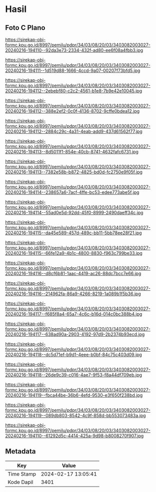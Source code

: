 # Hasil

## Foto C Plano

https://sirekap-obj-formc.kpu.go.id/8997/pemilu/pdpr/34/03/08/20/03/3403082003027-20240216-194110--92da3e73-2334-432f-ad80-ee6f08a4fbb3.jpg

https://sirekap-obj-formc.kpu.go.id/8997/pemilu/pdpr/34/03/08/20/03/3403082003027-20240216-194111--1d519d88-1666-4ccd-9a07-00207f73bfd5.jpg

https://sirekap-obj-formc.kpu.go.id/8997/pemilu/pdpr/34/03/08/20/03/3403082003027-20240216-194112--2ebebf80-c2c2-4561-b1e8-7b9e42e10045.jpg

https://sirekap-obj-formc.kpu.go.id/8997/pemilu/pdpr/34/03/08/20/03/3403082003027-20240216-194112--388e2ef2-0c0f-4136-8702-9cffe0bdea12.jpg

https://sirekap-obj-formc.kpu.go.id/8997/pemilu/pdpr/34/03/08/20/03/3403082003027-20240216-194112--2884c29c-4a31-4eab-add9-437d61562f77.jpg

https://sirekap-obj-formc.kpu.go.id/8997/pemilu/pdpr/34/03/08/20/03/3403082003027-20240216-194113--8d5011f1-854e-40cb-8741-4632fafc6731.jpg

https://sirekap-obj-formc.kpu.go.id/8997/pemilu/pdpr/34/03/08/20/03/3403082003027-20240216-194113--7382e58b-b872-4825-bd0d-fc2750e9f05f.jpg

https://sirekap-obj-formc.kpu.go.id/8997/pemilu/pdpr/34/03/08/20/03/3403082003027-20240216-194114--238657a6-7acf-4ffe-bc53-edee773abe5f.jpg

https://sirekap-obj-formc.kpu.go.id/8997/pemilu/pdpr/34/03/08/20/03/3403082003027-20240216-194114--55ad0e5d-92dd-45f0-8999-2490daeff34c.jpg

https://sirekap-obj-formc.kpu.go.id/8997/pemilu/pdpr/34/03/08/20/03/3403082003027-20240216-194115--da45e589-457d-489c-bb11-5bb78ee28f21.jpg

https://sirekap-obj-formc.kpu.go.id/8997/pemilu/pdpr/34/03/08/20/03/3403082003027-20240216-194115--66fe12a9-4b1c-4800-8830-f963c799be33.jpg

https://sirekap-obj-formc.kpu.go.id/8997/pemilu/pdpr/34/03/08/20/03/3403082003027-20240216-194116--d8cf6b81-1aac-4419-ac26-88dc7bcc7e66.jpg

https://sirekap-obj-formc.kpu.go.id/8997/pemilu/pdpr/34/03/08/20/03/3403082003027-20240216-194116--214962fa-86a9-4266-8219-1a089b1f5b36.jpg

https://sirekap-obj-formc.kpu.go.id/8997/pemilu/pdpr/34/03/08/20/03/3403082003027-20240216-194117--f685f8a4-65a7-4c6c-b16d-014c0bc388b4.jpg

https://sirekap-obj-formc.kpu.go.id/8997/pemilu/pdpr/34/03/08/20/03/3403082003027-20240216-194117--638ad90a-2903-4192-97d9-2b2374b93ecd.jpg

https://sirekap-obj-formc.kpu.go.id/8997/pemilu/pdpr/34/03/08/20/03/3403082003027-20240216-194118--dc5d71ef-b9d1-4eee-b0bf-84c75c403d09.jpg

https://sirekap-obj-formc.kpu.go.id/8997/pemilu/pdpr/34/03/08/20/03/3403082003027-20240216-194118--26de9c39-c016-4ae7-9f53-f8a44df709eb.jpg

https://sirekap-obj-formc.kpu.go.id/8997/pemilu/pdpr/34/03/08/20/03/3403082003027-20240216-194119--fbca44be-36b6-4efd-9530-e3f650f238bd.jpg

https://sirekap-obj-formc.kpu.go.id/8997/pemilu/pdpr/34/03/08/20/03/3403082003027-20240216-194119--089db803-8542-4c9f-858d-bb553073483a.jpg

https://sirekap-obj-formc.kpu.go.id/8997/pemilu/pdpr/34/03/08/20/03/3403082003027-20240216-194110--61292d5c-4414-425a-9d98-b8008270f907.jpg


## Metadata

| Key        | Value               |
| ---------- | ------------------- |
| Time Stamp | 2024-02-17 13:05:41 |
| Kode Dapil | 3401                |



